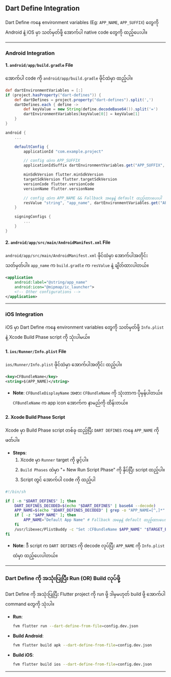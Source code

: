 ## Dart Define Integration

Dart Define ကနေ environment variables (Eg: `APP_NAME`, `APP_SUFFIX`) တွေကို Android နဲ့ iOS မှာ သတ်မှတ်ဖို့ အောက်ပါ native code တွေကို ထည့်ပေးပါ။

---

### Android Integration

#### 1. `android/app/build.gradle` File

အောက်ပါ code ကို `android/app/build.gradle` ဖိုင်ထဲမှာ ထည့်ပါ။

```gradle
def dartEnvironmentVariables = [:]
if (project.hasProperty("dart-defines")) {
    def dartDefines = project.property("dart-defines").split(',')
    dartDefines.each { define ->
        def keyValue = new String(define.decodeBase64()).split('=')
        dartEnvironmentVariables[keyValue[0]] = keyValue[1]
    }
}

android {
    ...

    defaultConfig {
        applicationId "com.example.project"

        // config ထဲက APP_SUFFIX
        applicationIdSuffix dartEnvironmentVariables.get("APP_SUFFIX", "")

        minSdkVersion flutter.minSdkVersion
        targetSdkVersion flutter.targetSdkVersion
        versionCode flutter.versionCode
        versionName flutter.versionName

        // config ထဲက APP_NAME && Fallback အနေနဲ့ default ထည့်ထားပေးပါ
        resValue "string", "app_name", dartEnvironmentVariables.get("APP_NAME", "Default App Name")
    }

    signingConfigs {
        ...
    }
}
```

#### 2. `android/app/src/main/AndroidManifest.xml` File

`android/app/src/main/AndroidManifest.xml` ဖိုင်ထဲမှာ အောက်ပါအတိုင်း သတ်မှတ်ပါ။ `app_name` က `build.gradle` က `resValue` နဲ့ ချိတ်ထားပါတယ်။

```xml
<application
    android:label="@string/app_name"
    android:icon="@mipmap/ic_launcher">
    <!-- Other configurations -->
</application>
```

---

### iOS Integration

iOS မှာ Dart Define ကနေ environment variables တွေကို သတ်မှတ်ဖို့ `Info.plist` နဲ့ Xcode Build Phase script ကို သုံးပါမယ်။

#### 1. `ios/Runner/Info.plist` File

`ios/Runner/Info.plist` ဖိုင်ထဲမှာ အောက်ပါအတိုင်း ထည့်ပါ။

```xml
<key>CFBundleName</key>
<string>$(APP_NAME)</string>
```

- **Note**: `CFBundleDisplayName` အစား `CFBundleName` ကို သုံးတာက ပိုမှန်ပါတယ်။ `CFBundleName` က app icon အောက်က နာမည်ကို ထိန်းတယ်။

#### 2. Xcode Build Phase Script

Xcode မှာ Build Phase script တစ်ခု ထည့်ပြီး `DART DEFINES` ကနေ `APP_NAME` ကို ဖတ်ပါ။

- **Steps**:
  1. Xcode မှာ `Runner` target ကို ဖွင့်ပါ။
  2. `Build Phases` ထဲမှာ "+ New Run Script Phase" ကို နှိပ်ပြီး script ထည့်ပါ။
  3. Script တွင် အောက်ပါ code ကို ထည့်ပါ

```bash
#!/bin/sh

if [ -n "$DART_DEFINES" ]; then
    DART_DEFINES_DECODED=$(echo "$DART_DEFINES" | base64 --decode)
    APP_NAME=$(echo "$DART_DEFINES_DECODED" | grep -o "APP_NAME=[^,]*" | cut -d'=' -f2)
    if [ -z "$APP_NAME" ]; then
        APP_NAME="Default App Name" # Fallback အနေနဲ့ default ထည့်ထားပေးပါ
    fi
    /usr/libexec/PlistBuddy -c "Set :CFBundleName $APP_NAME" "$TARGET_BUILD_DIR/$INFOPLIST_PATH"
fi
```

- **Note**: ဒီ script က `DART DEFINES` ကို decode လုပ်ပြီး `APP_NAME` ကို `Info.plist` ထဲမှာ ထည့်ပေးပါတယ်။

---

### Dart Define ကို အသုံးပြုပြီး Run (OR) Build လုပ်ဖို့

Dart Define ကို အသုံးပြုပြီး Flutter project ကို run ဖို့ ဒါမှမဟုတ် build ဖို့ အောက်ပါ command တွေကို သုံးပါ။

- **Run**:

  ```bash
  fvm flutter run --dart-define-from-file=config.dev.json
  ```

- **Build Android**:

  ```bash
  fvm flutter build apk --dart-define-from-file=config.dev.json
  ```

- **Build iOS**:
  ```bash
  fvm flutter build ios --dart-define-from-file=config.dev.json
  ```

---

